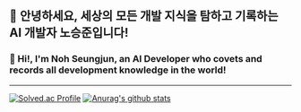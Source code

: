 ## 👋 안녕하세요, 세상의 모든 개발 지식을 탐하고 기록하는 AI 개발자 노승준입니다!

### 👋 Hi!, I'm Noh Seungjun, an AI Developer who covets and records all development knowledge in the world!

---
[![Solved.ac Profile](http://mazassumnida.wtf/api/v2/generate_badge?boj=sepro)](https://solved.ac/sepro/)
[![Anurag's github stats](https://github-readme-stats.vercel.app/api?username=seprogramd14)](https://github.com/anuraghazra/github-readme-stats)

<!--
**seprogramd14/seprogramd14** is a ✨ _special_ ✨ repository because its `README.md` (this file) appears on your GitHub profile.

Here are some ideas to get you started:

- 🔭 I’m currently working on ...
- 🌱 I’m currently learning ...
- 👯 I’m looking to collaborate on ...
- 🤔 I’m looking for help with ...
- 💬 Ask me about ...
- 📫 How to reach me: ...
- 😄 Pronouns: ...
- ⚡ Fun fact: ...
-->
